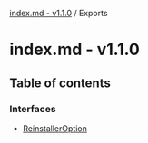 [index.md - v1.1.0](README.md) / Exports

# index.md - v1.1.0

## Table of contents

### Interfaces

- [ReinstallerOption](interfaces/ReinstallerOption.md)
